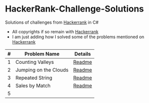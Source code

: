 # HackerRank-Challenge-Solutions

Solutions of challenges from [Hackerrank](https://www.hackerrank.com) in C#

* All copyrights if so remain with [Hackerrank](https://www.hackerrank.com)
* I am just adding how I solved some of the problems mentioned on [Hackerrank](https://www.hackerrank.com)

| # | Problem Name | Details |
| - | - | - |
| 1 | Counting Valleys | [Readme](Warm-up-Challenges/Counting-Valleys/README.md) |
| 2 | Jumping on the Clouds | [Readme](Warm-up-Challenges/Jumping-on-the-Clouds/README.md) |
| 3 | Repeated String | [Readme](Warm-up-Challenges/Repeated-String/README.md) |
| 4 | Sales by Match | [Readme](Warm-up-Challenges/Sales-by-Match/README.md) |
| 5 |   |   |


